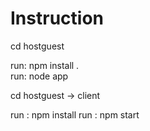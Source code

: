 # Instruction 
cd hostguest

run: npm install .\
run: node app 

cd hostguest -> client 

run : npm install 
run : npm start 


